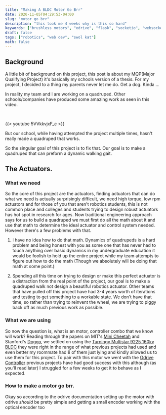 ```yaml
---
title: "Making A BLDC Motor Go Brr"
date: 2020-11-05T04:29:53-04:00
slug: "motor_go_brr"
description: "this took me 4 weeks why is this so hard"
keywords: ["brushless motors", "odrive", "flask", "socketio", "websocket", "control"]
draft: false
tags: ["robotics", "web dev", "swol kat"]
math: false
---
```


## Background 

A little bit of background on this project, this post is about my MQP(Major Qualifying Project) it's basically my schools version of a thesis. For my project, I decided to a thing my parents never let me do. Get a dog. Kinda ... 

In reality my team and I are working on a quadruped. Other schools/companies have produced some amazing work as seen in this video.

<br/>

{{< youtube 5VVkkvjxF_c >}}


But our school, while having attempted the project multiple times, hasn't really made a quadruped that works. 

So the singular goal of this project is to fix that. Our goal is to make a quadruped that can preform a dynamic walking gait. 

## The Actuators. 

### What we need

So the core of this project are the actuators, finding actuators that can do what we need is actually surprisingly difficult, we need high torque, low rpm actuators and for those of you that aren't robotics students, this is not common place and colleges and students trying to design robust actuators has hot spot in research for ages. Now traditional engineering approach says for us to build a quadruped we must first do all the math about it and use that math to determine the ideal actuator and control system needed. However there's a few problems with that. 

1. I have no idea how to do that math. Dynamics of quadrupeds is a hard problem and being honest with you as some one that has never had to touch anything over basic dynamics in my undergraduate education it would be foolish to hold up the entire project while my team attempts to figure out how to do the math (Though we absolutely will be doing that math at some point.) 

2. Spending all this time on trying to design or make this perfect actuator is a distraction from the real point of the project, our goal is to make a quadruped walk not design a beautiful robotics actuator. Other teams that have pulled off this project have had 3-4 years worth of iterations and testing to get something to a workable state. We don't have that time, so rather than trying to reinvent the wheel, we are trying to piggy back off as much previous work as possible. 

### What we are using

So now the question is, what is an motor, controller combo that we know will work? Reading through the papers on MIT's [Mini Cheetah](https://build-its.blogspot.com/2019/12/the-mini-cheetah-robot.html) and Stanford's [Doggo](https://github.com/Nate711/StanfordDoggoProject), we settled on using the [Turningy Multistar 9225 160kv BLDC](https://hobbyking.com/en_us/9225-160kv-turnigy-multistar-brushless-multi-rotor-motor.html?queryID=&objectID=40516&indexName=hbk_live_magento_en_us_products) they were right in the range of what previous projects had used and even better my roommate had 8 of them just lying and kindly allowed us to use them for this project. To pair with this motor we went with the [Odrive Controller](https://odriverobotics.com/) previous projects have had good success with this although (as you'll read later) I struggled for a few weeks to get it to behave as I expected. 


### How to make a motor go brr. 

Okay so according to the odrive documentation setting up the motor with odrive *should* be pretty simple and getting a small encoder working with the optical encoder too